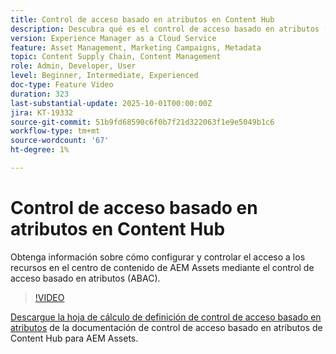 ```yaml
---
title: Control de acceso basado en atributos en Content Hub
description: Descubra qué es el control de acceso basado en atributos (ABAC) y cómo configurarlo para AEM Assets Content Hub.
version: Experience Manager as a Cloud Service
feature: Asset Management, Marketing Campaigns, Metadata
topic: Content Supply Chain, Content Management
role: Admin, Developer, User
level: Beginner, Intermediate, Experienced
doc-type: Feature Video
duration: 323
last-substantial-update: 2025-10-01T00:00:00Z
jira: KT-19332
source-git-commit: 51b9fd68590c6f0b7f21d322063f1e9e5049b1c6
workflow-type: tm+mt
source-wordcount: '67'
ht-degree: 1%

---
```



# Control de acceso basado en atributos en Content Hub

Obtenga información sobre cómo configurar y controlar el acceso a los recursos en el centro de contenido de AEM Assets mediante el control de acceso basado en atributos (ABAC).

>[!VIDEO](https://video.tv.adobe.com/v/3475417/?learn=on&enablevpops&captions=spa)

[Descargue la hoja de cálculo de definición de control de acceso basado en atributos](https://experienceleague.adobe.com/es/docs/experience-manager-cloud-service/content/assets/content-hub/attribute-based-access-control) de la documentación de control de acceso basado en atributos de Content Hub para AEM Assets.
